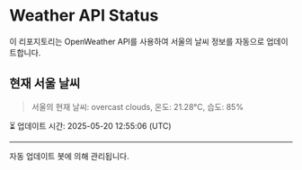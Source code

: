 
# Weather API Status

이 리포지토리는 OpenWeather API를 사용하여 서울의 날씨 정보를 자동으로 업데이트합니다.

## 현재 서울 날씨
> 서울의 현재 날씨: overcast clouds, 온도: 21.28°C, 습도: 85%

⏳ 업데이트 시간: 2025-05-20 12:55:06 (UTC)

---
자동 업데이트 봇에 의해 관리됩니다.
